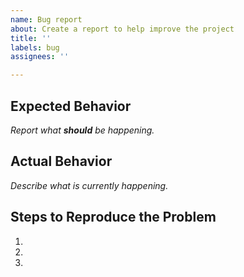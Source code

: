 ```yaml
---
name: Bug report
about: Create a report to help improve the project
title: ''
labels: bug
assignees: ''

---
```


## Expected Behavior

_Report what **should** be happening._

## Actual Behavior

_Describe what is currently happening._

## Steps to Reproduce the Problem

  1. 
  2. 
  3. 

